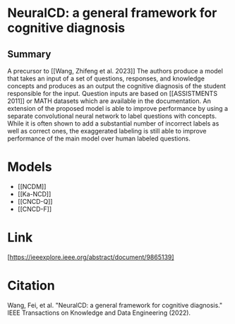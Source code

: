 # NeuralCD: a general framework for cognitive diagnosis
## Summary
A precursor to [[Wang, Zhifeng et al. 2023]] The authors produce a model that takes an input of a set of questions, responses, and knowledge concepts and produces as an output the cognitive diagnosis of the student responsible for the input. Question inputs are based on [[ASSISTMENTS 2011]] or MATH datasets which are available in the documentation. An extension of the proposed model is able to improve performance by using a separate convolutional neural network to label questions with concepts. While it is often shown to add a substantial number of incorrect labels as well as correct ones, the exaggerated labeling is still able to improve performance of the main model over human labeled questions.

# Models
- [[NCDM]]
- [[Ka-NCD]]
- [[CNCD-Q]]
- [[CNCD-F]]
# Link
[https://ieeexplore.ieee.org/abstract/document/9865139]
# Citation

Wang, Fei, et al. "NeuralCD: a general framework for cognitive diagnosis." IEEE Transactions on Knowledge and Data Engineering (2022).